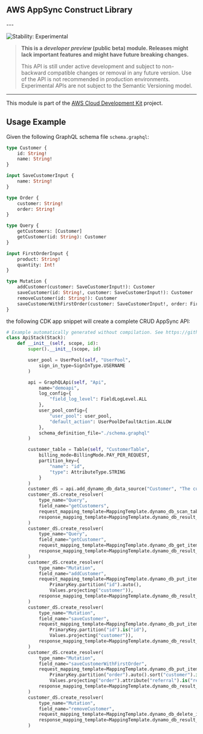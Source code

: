 ## AWS AppSync Construct Library

<!--BEGIN STABILITY BANNER-->---


![Stability: Experimental](https://img.shields.io/badge/stability-Experimental-important.svg?style=for-the-badge)

> **This is a *developer preview* (public beta) module. Releases might lack important features and might have
> future breaking changes.**
>
> This API is still under active development and subject to non-backward
> compatible changes or removal in any future version. Use of the API is not recommended in production
> environments. Experimental APIs are not subject to the Semantic Versioning model.

---
<!--END STABILITY BANNER-->

This module is part of the [AWS Cloud Development Kit](https://github.com/aws/aws-cdk) project.

## Usage Example

Given the following GraphQL schema file `schema.graphql`:

```graphql
type Customer {
    id: String!
    name: String!
}

input SaveCustomerInput {
    name: String!
}

type Order {
    customer: String!
    order: String!
}

type Query {
    getCustomers: [Customer]
    getCustomer(id: String): Customer
}

input FirstOrderInput {
    product: String!
    quantity: Int!
}

type Mutation {
    addCustomer(customer: SaveCustomerInput!): Customer
    saveCustomer(id: String!, customer: SaveCustomerInput!): Customer
    removeCustomer(id: String!): Customer
    saveCustomerWithFirstOrder(customer: SaveCustomerInput!, order: FirstOrderInput!, referral: String): Order
}
```

the following CDK app snippet will create a complete CRUD AppSync API:

```python
# Example automatically generated without compilation. See https://github.com/aws/jsii/issues/826
class ApiStack(Stack):
    def __init__(self, scope, id):
        super().__init__(scope, id)

        user_pool = UserPool(self, "UserPool",
            sign_in_type=SignInType.USERNAME
        )

        api = GraphQLApi(self, "Api",
            name="demoapi",
            log_config={
                "field_log_level": FieldLogLevel.ALL
            },
            user_pool_config={
                "user_pool": user_pool,
                "default_action": UserPoolDefaultAction.ALLOW
            },
            schema_definition_file="./schema.graphql"
        )

        customer_table = Table(self, "CustomerTable",
            billing_mode=BillingMode.PAY_PER_REQUEST,
            partition_key={
                "name": "id",
                "type": AttributeType.STRING
            }
        )
        customer_dS = api.add_dynamo_db_data_source("Customer", "The customer data source", customer_table)
        customer_dS.create_resolver(
            type_name="Query",
            field_name="getCustomers",
            request_mapping_template=MappingTemplate.dynamo_db_scan_table(),
            response_mapping_template=MappingTemplate.dynamo_db_result_list()
        )
        customer_dS.create_resolver(
            type_name="Query",
            field_name="getCustomer",
            request_mapping_template=MappingTemplate.dynamo_db_get_item("id", "id"),
            response_mapping_template=MappingTemplate.dynamo_db_result_item()
        )
        customer_dS.create_resolver(
            type_name="Mutation",
            field_name="addCustomer",
            request_mapping_template=MappingTemplate.dynamo_db_put_item(
                PrimaryKey.partition("id").auto(),
                Values.projecting("customer")),
            response_mapping_template=MappingTemplate.dynamo_db_result_item()
        )
        customer_dS.create_resolver(
            type_name="Mutation",
            field_name="saveCustomer",
            request_mapping_template=MappingTemplate.dynamo_db_put_item(
                PrimaryKey.partition("id").is("id"),
                Values.projecting("customer")),
            response_mapping_template=MappingTemplate.dynamo_db_result_item()
        )
        customer_dS.create_resolver(
            type_name="Mutation",
            field_name="saveCustomerWithFirstOrder",
            request_mapping_template=MappingTemplate.dynamo_db_put_item(
                PrimaryKey.partition("order").auto().sort("customer").is("customer.id"),
                Values.projecting("order").attribute("referral").is("referral")),
            response_mapping_template=MappingTemplate.dynamo_db_result_item()
        )
        customer_dS.create_resolver(
            type_name="Mutation",
            field_name="removeCustomer",
            request_mapping_template=MappingTemplate.dynamo_db_delete_item("id", "id"),
            response_mapping_template=MappingTemplate.dynamo_db_result_item()
        )
```

